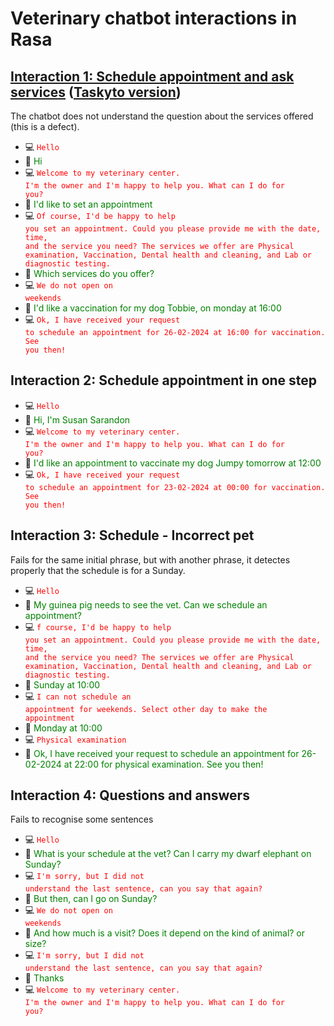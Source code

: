 
# Veterinary chatbot interactions in Rasa

## [Interaction 1: Schedule appointment and ask services](#interaction-1) ([Taskyto version](veterinary.md#interaction-1))

The chatbot does not understand the question about the services offered (this is a defect).

* :computer: <code class="chatbot" style="color:red">Hello</code> 
* :girl:     <span style="color:green">Hi</span> 
* :computer: <code class="chatbot" style="color:red">Welcome to my veterinary center. I'm the owner and I'm happy to help you. What can I do for you?</code> 
* :girl:     <span style="color:green">I'd like to set an appointment</span> 
* :computer: <code class="chatbot" style="color:red">Of course, I'd be happy to help you set an appointment. Could you please provide me with the date, time, and the service you need? The services we offer are Physical examination, Vaccination, Dental health and cleaning, and Lab or diagnostic testing.</code> 
* :girl:     <span style="color:green">Which services do you offer?</span> 
* :computer: <code class="chatbot" style="color:red">We do not open on weekends</code> 
* :girl:     <span style="color:green">I'd like a vaccination for my dog Tobbie, on monday at 16:00</span> 
* :computer: <code class="chatbot" style="color:red">Ok, I have received your request to schedule an appointment for 26-02-2024 at 16:00 for vaccination. See you then!</code> 


## Interaction 2: Schedule appointment in one step

* :computer: <code class="chatbot" style="color:red">Hello</code> 
* :girl:     <span style="color:green">Hi, I'm Susan Sarandon</span> 
* :computer: <code class="chatbot" style="color:red">Welcome to my veterinary center. I'm the owner and I'm happy to help you. What can I do for you?</code> 
* :girl:     <span style="color:green">I'd like an appointment to vaccinate my dog Jumpy tomorrow at 12:00</span> 
* :computer: <code class="chatbot" style="color:red">Ok, I have received your request to schedule an appointment for 23-02-2024 at 00:00 for vaccination. See you then!</code> 

## Interaction 3: Schedule - Incorrect pet

Fails for the same initial phrase, but with another phrase, it detectes properly that the schedule is for a Sunday.

* :computer: <code class="chatbot" style="color:red">Hello</code> 
* :girl:     <span style="color:green">My guinea pig needs to see the vet. Can we schedule an appointment?</span> 
* :computer: <code class="chatbot" style="color:red">f course, I'd be happy to help you set an appointment. Could you please provide me with the date, time, and the service you need? The services we offer are Physical examination, Vaccination, Dental health and cleaning, and Lab or diagnostic testing.</code> 
* :girl:     <span style="color:green">Sunday at 10:00</span> 
* :computer: <code class="chatbot" style="color:red">I can not schedule an appointment for weekends. Select other day to make the appointment</code> 
* :girl:     <span style="color:green">Monday at 10:00</span> 
* :computer: <code class="chatbot" style="color:red">Physical examination</code> 
* :girl:     <span style="color:green">Ok, I have received your request to schedule an appointment for 26-02-2024 at 22:00 for physical examination. See you then!</span> 


## Interaction 4: Questions and answers

Fails to recognise some sentences

* :computer: <code class="chatbot" style="color:red">Hello</code> 
* :girl:     <span style="color:green">What is your schedule at the vet? Can I carry my dwarf elephant on Sunday?</span> 
* :computer: <code class="chatbot" style="color:red">I'm sorry, but I did not understand the last sentence, can you say that again?</code> 
* :girl:     <span style="color:green">But then, can I go on Sunday?</span> 
* :computer: <code class="chatbot" style="color:red">We do not open on weekends</code> 
* :girl:     <span style="color:green">And how much is a visit? Does it depend on the kind of animal? or size?</span> 
* :computer: <code class="chatbot" style="color:red">I'm sorry, but I did not understand the last sentence, can you say that again?</code> 
* :girl:     <span style="color:green">Thanks</span> 
* :computer: <code class="chatbot" style="color:red">Welcome to my veterinary center. I'm the owner and I'm happy to help you. What can I do for you?</code> 

